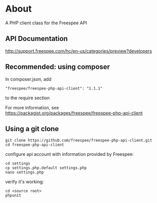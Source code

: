 # About

A PHP client class for the Freespee API

## API Documentation

http://support.freespee.com/hc/en-us/categories/preview?developers


## Recommended: using composer

In composer.json, add

```
"freespee/freespee-php-api-client": "1.1.1"
```

to the require section

For more information, see https://packagist.org/packages/freespee/freespee-php-api-client



## Using a git clone

```
git clone https://github.com/freespee/freespee-php-api-client.git
cd freespee-php-api-client
```

configure api account with information provided by Freespee:
```
cd settings
cp settings.php.default settings.php
nano settings.php
```

verify it's working:

```
cd <source root>
phpunit
```
